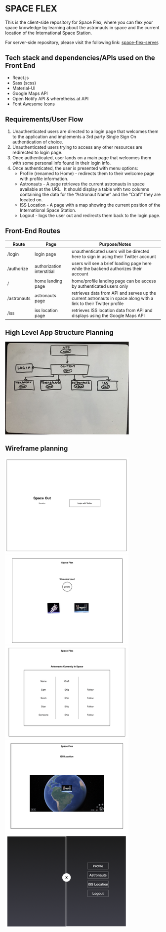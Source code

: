 # SPACE FLEX

This is the client-side repository for Space Flex, where you can flex your space knowledge by learning about the astronauts in space and the current location of the International Space Station.

For server-side repository, please visit the following link: [space-flex-server](https://github.com/kennansalisbury/space_server).

## Tech stack and dependencies/APIs used on the Front End
* React.js
* Sass (scss)
* Material-UI
* Google Maps API
* Open Notify API & wheretheiss.at API
* Font Awesome Icons

## Requirements/User Flow
1. Unauthenticated users are directed to a login page that welcomes them to the application and implements a 3rd party Single Sign On authentication of choice.
2. Unauthenticated users trying to access any other resources are redirected to login page.
3. Once authenticated, user lands on a main page that welcomes them with some personal info found in their login info.
4. Once authenticated, the user is presented with menu options:
    * Profile (renamed to Home) - redirects them to their welcome page with profile information.
    * Astronauts - A page retrieves the current astronauts in space available at the URL.  It should display a table with two columns containing the data for the “Astronaut Name” and the “Craft” they are located on.
    * ISS Location - A page with a map showing the current position of the International Space Station.
    * Logout - logs the user out and redirects them back to the login page.

## Front-End Routes
| Route | Page | Purpose/Notes | 
| ------ | ------------ | --------------------------- |
| /login | login page | unauthenticated users will be directed here to sign in using their Twitter account |
| /authorize | authorization interstitial | users will see a brief loading page here while the backend authorizes their account |
| / | home landing page | home/profile landing page can be access by authenticated users only |
| /astronauts | astronauts page | retrieves data from API and serves up the current astronauts in space along with a link to their Twitter profile |
| /iss | iss location page | retrieves ISS location data from API and displays using the Google Maps API |

## High Level App Structure Planning
<img src="./src/assets/app-structure.jpg" alt="app structure" width="400" />

## Wireframe planning
<img src="./src/assets/login-wf.png" alt="login wireframe" width="400" />
<img src="./src/assets/home-wf.png" alt="home wireframe" width="400" />
<img src="./src/assets/astro-wf.png" alt="astro wireframe" width="400" />
<img src="./src/assets/iss-wf.png" alt="iss wireframe" width="400" />
<img src="./src/assets/menu-wf.png" alt="menu wireframe" width="400" />